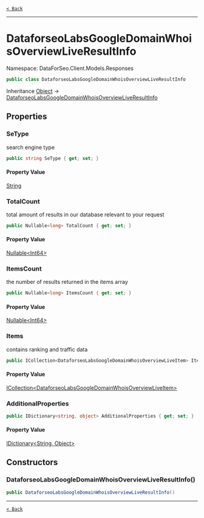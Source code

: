 [`< Back`](./)

---

# DataforseoLabsGoogleDomainWhoisOverviewLiveResultInfo

Namespace: DataForSeo.Client.Models.Responses

```csharp
public class DataforseoLabsGoogleDomainWhoisOverviewLiveResultInfo
```

Inheritance [Object](https://docs.microsoft.com/en-us/dotnet/api/system.object) → [DataforseoLabsGoogleDomainWhoisOverviewLiveResultInfo](./dataforseo.client.models.responses.dataforseolabsgoogledomainwhoisoverviewliveresultinfo)

## Properties

### **SeType**

search engine type

```csharp
public string SeType { get; set; }
```

#### Property Value

[String](https://docs.microsoft.com/en-us/dotnet/api/system.string)<br>

### **TotalCount**

total amount of results in our database relevant to your request

```csharp
public Nullable<long> TotalCount { get; set; }
```

#### Property Value

[Nullable&lt;Int64&gt;](https://docs.microsoft.com/en-us/dotnet/api/system.nullable-1)<br>

### **ItemsCount**

the number of results returned in the items array

```csharp
public Nullable<long> ItemsCount { get; set; }
```

#### Property Value

[Nullable&lt;Int64&gt;](https://docs.microsoft.com/en-us/dotnet/api/system.nullable-1)<br>

### **Items**

contains ranking and traffic data

```csharp
public ICollection<DataforseoLabsGoogleDomainWhoisOverviewLiveItem> Items { get; set; }
```

#### Property Value

[ICollection&lt;DataforseoLabsGoogleDomainWhoisOverviewLiveItem&gt;](./dataforseo.client.models.dataforseolabsgoogledomainwhoisoverviewliveitem)<br>

### **AdditionalProperties**

```csharp
public IDictionary<string, object> AdditionalProperties { get; set; }
```

#### Property Value

[IDictionary&lt;String, Object&gt;](https://docs.microsoft.com/en-us/dotnet/api/system.collections.generic.idictionary-2)<br>

## Constructors

### **DataforseoLabsGoogleDomainWhoisOverviewLiveResultInfo()**

```csharp
public DataforseoLabsGoogleDomainWhoisOverviewLiveResultInfo()
```

---

[`< Back`](./)
